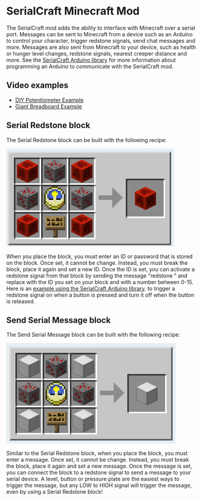 # SerialCraft Minecraft Mod

The SerialCraft mod adds the ability to interface with Minecraft over a serial port. Messages can be 
sent to Minecraft from a device such as an Arduino to control your character, trigger redstone signals,
send chat messages and more. Messages are also sent from Minecraft to your device, such as health or
hunger level changes, redstone signals, nearest creeper distance and more. See the [SerialCraft Arduino
library](https://github.com/AllwineDesigns/serialcraft-arduino) for more information about programming
an Arduino to communicate with the SerialCraft mod.

## Video examples

* [DIY Potentiometer Example](https://www.youtube.com/watch?v=vZDvubHXgLI)
* [Giant Breadboard Example](https://youtu.be/xBf9fIEuX_o)

## Serial Redstone block

The Serial Redstone block can be built with the following recipe:

![Serial Redstone Recipe](https://github.com/AllwineDesigns/SerialCraftMod/raw/master/docs/images/serialRedstone.png)

When you place the block, you must enter an ID or password that is stored on the block. Once set, it cannot be change.
Instead, you must break the block, place it again and set a new ID. Once the ID is set, you can activate a redstone
signal from that block by sending the message "redstone <ID> <signal strength>" and replace <ID> with the ID you set
on your block and <signal strength> with a number between 0-15. Here is an [example using the SerialCraft Arduino
library](https://github.com/AllwineDesigns/serialcraft-arduino/blob/master/examples/digital/BasicRedstone/BasicRedstone.ino).
to trigger a redstone signal on when a button is pressed and turn it off when the button is released.

## Send Serial Message block

The Send Serial Message block can be built with the following recipe:

![Send Serial Message Recipe](https://github.com/AllwineDesigns/SerialCraftMod/raw/master/docs/images/sendSerialMessage.png)

Similar to the Serial Redstone block, when you place the block, you must enter a message. Once set, it cannot be change.
Instead, you must break the block, place it again and set a new message. Once the message is set, you can connect
the block to a redstone signal to send a message to your serial device. A level, button or pressure plate are the
easiest ways to trigger the message, but any LOW to HIGH signal will trigger the message, even by using a Serial Redstone
block!
